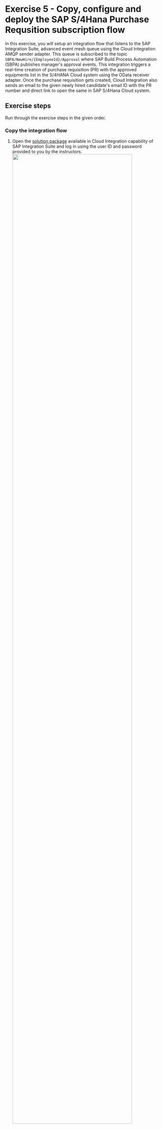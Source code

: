 # Exercise 5 - Copy, configure and deploy the SAP S/4Hana Purchase Requsition subscription flow

In this exercise, you will setup an integration flow that listens to the SAP Integration Suite, advanced event mesh queue using the Cloud Integration AMQP sender adapter. This queue is subscribed to the topic `SBPA/NewHire/{EmployeeId}/Approval` where SAP Build Process Automation (SBPA) publishes manager's approval events. This integration triggers a real-time creation of purchase requisition (PR) with the approved equipments list in the S/4HANA Cloud system using the OData receiver adapter. Once the purchase requisition gets created, Cloud Integration also sends an email to the given newly hired candidate's email ID with the PR number and direct link to open the same in SAP S/4Hana Cloud system.

## Exercise steps

Run through the exercise steps in the given order.

### Copy the integration flow

1. Open the [solution package](https://in264-72e8h9xc.integrationsuite.cfapps.eu10-002.hana.ondemand.com/shell/design/contentpackage/IN264CombineSAPIntegrationSuiteandSAPBuildProcessAutomationinHR?section=ARTIFACTS) available in Cloud Integration capability of SAP Integration Suite and log in using the user ID and password provided to you by the instructors.
<br><img src="/exercises/ex5/images/CI_Solution_Package.png" width=90% height=90%> 	

2. Search for the **Create Purchase Requisition in SAP S4HANA for New Hire Equipment Post Manager Approval** integration flow and from the **Actions** menu, select the **Copy** menu entry.
<br><img src="/exercises/ex5/images/CI_PR_Copy_1.png" width=90% height=90%>

3. In the **Copy** dialog, update the name of the integration flow to **Create Purchase Requisition in SAP S4HANA for New Hire Equipment Post Manager Approval - IN264-XXX**
   > [!IMPORTANT]  
   > Replace **XXX** with the participant number that is assigned to you.
   <img src="/exercises/ex5/images/CI_PR_Copy_2.png" width=90% height=90%>

4. Press **Select** to choose another package as destination.
<br/>As the target package, choose the the package that you had created in [exercise 3](../ex3/README.md) i.e. **Combine SAP Integration Suite and SAP Build Process Automation in HR_IN264-XXX** to ensure that the integration flow is copied into your package.
   > [!IMPORTANT]  
   > Replace **XXX** with the participant number that is assigned to you.
   <img src="/exercises/ex5/images/CI_PR_Copy_3.png" width=90% height=90%>

5. When done, select the **Copy** button to copy the Integration Flow into your package.
<br><img src="/exercises/ex5/images/CI_PR_Copy_4.png" width=90% height=90%>

6. After the integration flow has been copied, you are asked to navigate to your package. Confirm by clicking on the **Navigate** button.
<br><img src="/exercises/ex5/images/CI_PR_Navigate.png" width=90% height=90%>

### Configure and deploy the integration flow

7. After copying the integration flow **Create Purchase Requisition in SAP S4HANA for New Hire Equipment Post Manager Approval - IN264-XXX**, you should see the same in your package. From the **Actions** menu of the integration flow, select the **Configure** menu entry.
<br><img src="/exercises/ex5/images/CI_PR_Configure_1.png" width=90% height=90%>

8. In the **Conifigure** dialog, as *Queue Name* enter **ApprovedNewHire_PR_IN264-XXX**. This queue has already been created in [exercise 1](../ex1/README.md).
   > [!IMPORTANT]  
   > Replace **XXX** with the participant number that is assigned to you.
   <img src="/exercises/ex5/images/CI_PR_Configure_2.png" width=90% height=90%>
    
9. Then click on **Save** button, in case of any warning just ignore it. Once saved, click on the **Deploy** button.
<br><img src="/exercises/ex5/images/CI_PR_Configure_Save.png" width=90% height=90%>
    
10. Click on **Yes** to confirm the deployment and close the confirmation dialog.
<br><img src="/exercises/ex5/images/CI_PR_Deploy_Confirmation.png" width=80% height=80%>
<br><img src="/exercises/ex5/images/CI_PR_Deployment.png" width=80% height=80%>

### Check the deployment status

11. From the navigation pane on the left side, switch to the **Monitor --> Integrations** area.
<br><img src="/exercises/ex5/images/CI_PR_Monitor_1.png" width=40% height=40%>

12. In the Monitor overview, select the first tile below the **Manage Integration Content** section.
<br><img src="/exercises/ex5/images/CI_PR_Monitor_2.png" width=80% height=80%>

13. Search for your integration flow i.e. **Create Purchase Requisition in SAP S4HANA for New Hire Equipment Post Manager Approval - IN264-XXX**. Check and confirm that the status has turned to **Started**.
    > [!IMPORTANT]
    > Replace **XXX** with the participant number that is assigned to you.
    <img src="/exercises/ex5/images/CI_PR_Monitor_Started.png" width=90% height=90%>

## Summary

At the end of this exercise, you should have copied, configured and deployed an integration flow to automatically creates the purchase requisition (PR) with the approved equipments list in the S/4HANA Cloud system.

With this exercise you have completed all the technical configuration steps. Now you have to execute the scenario by adding a new employee in SAP SuccessFactors system.

Continue to - [Exercise 6 - Add a New Employee in SAP SuccessFactors](/exercises/ex6/README.md)
